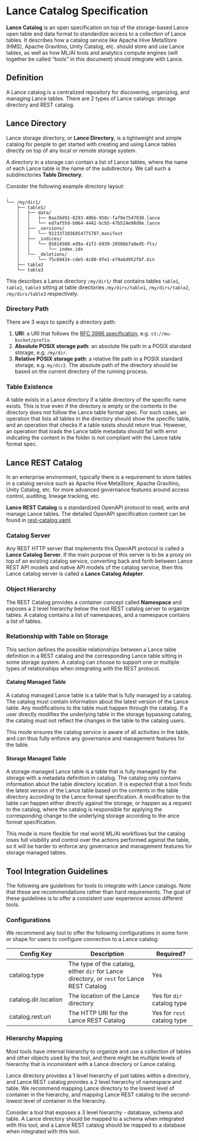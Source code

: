 # Lance Catalog Specification

**Lance Catalog** is an open specification on top of the storage-based Lance open table and data format 
to standardize access to a collection of Lance tables.
It describes how a catalog service like Apache Hive MetaStore (HMS), Apache Gravitino, Unity Catalog, etc.
should store and use Lance tables, as well as how ML/AI tools and analytics compute engines
(will together be called _"tools"_ in this document) should integrate with Lance.

## Definition

A Lance catalog is a centralized repository for discovering, organizing, and managing Lance tables.
There are 2 types of Lance catalogs: storage directory and REST catalog.

## Lance Directory

Lance storage directory, or **Lance Directory**, is a lightweight and simple catalog
for people to get started with creating and using Lance tables directly on top of any local or remote storage system.

A directory in a storage can contain a list of Lance tables, 
where the name of each Lance table is the name of the subdirectory.
We call such a subdirectories **Table Directory**.

Consider the following example directory layout:

```
.
└── /my/dir1/
    ├── table1/
    │   ├── data/
    │   │   ├── 0aa36d91-8293-406b-958c-faf9e7547938.lance
    │   │   └── ed7af55d-b064-4442-bcb5-47b524e98d0e.lance
    │   ├── _versions/
    │   │   └── 9223372036854775707.manifest
    │   ├── _indices/
    │   │   └── 85814508-ed9a-41f2-b939-2050bb7a0ed5-fts/
    │   │       └── index.idx
    │   └── _deletions/
    │       └── 75c69434-cde5-4c80-9fe1-e79a6d952fbf.bin
    ├── table2
    └── table3
```

This describes a Lance directory `/my/dir1/` that contains tables `table1`, `table2`, `table3`
sitting at table directories `/my/dirs/table1`, `/my/dirs/table2`, `/my/dirs/table3` respectively.

### Directory Path

There are 3 ways to specify a directory path:

1. **URI**: a URI that follows the [RFC 3986 specification](https://datatracker.ietf.org/doc/html/rfc3986), e.g. `s3://mu-bucket/prefix`.
2. **Absolute POSIX storage path**: an absolute file path in a POSIX standard storage, e.g. `/my/dir`.
3. **Relative POSIX storage path**: a relative file path in a POSIX standard storage, e.g. `my/dir2`.
   The absolute path of the directory should be based on the current directory of the running process.

### Table Existence

A table exists in a Lance directory if a table directory of the specific name exists.
This is true even if the directory is empty or the contents in the directory does not follow the Lance table format spec.
For such cases, an operation that lists all tables in the directory should show the specific table,
and an operation that checks if a table exists should return true.
However, an operation that loads the Lance table metadata should fail with error 
indicating the content in the folder is not compliant with the Lance table format spec.

## Lance REST Catalog

In an enterprise environment, typically there is a requirement to store tables in a catalog service 
such as Apache Hive MetaStore, Apache Gravitino, Unity Catalog, etc. 
for more advanced governance features around access control, auditing, lineage tracking, etc.

**Lance REST Catalog** is a standardized OpenAPI protocol to read, write and manage Lance tables.
The detailed OpenAPI specification content can be found in [rest-catalog.yaml](./rest-catalog.yaml).

### Catalog Server

Any REST HTTP server that implements this OpenAPI protocol is called a **Lance Catalog Server**.
If the main purpose of this server is to be a proxy on top of an existing catalog service,
converting back and forth between Lance REST API models and native API models of the catalog service,
then this Lance catalog server is called a **Lance Catalog Adapter**.

### Object Hierarchy

The REST Catalog provides a container concept called **Namespace** and 
exposes a 2 level hierarchy below the root REST catalog server to organize tables.
A catalog contains a list of namespaces, and a namespace contains a list of tables.

### Relationship with Table on Storage

This section defines the possible relationships between a Lance table definition in a REST catalog and
the corresponding Lance table sitting in some storage system.
A catalog can choose to support one or multiple types of relationships when integrating with the REST protocol.

#### Catalog Managed Table

A catalog managed Lance table is a table that is fully managed by a catalog.
The catalog must contain information about the latest version of the Lance table.
Any modifications to the table must happen through the catalog.
If a user directly modifies the underlying table in the storage bypassing catalog,
the catalog must not reflect the changes in the table to the catalog users.

This mode ensures the catalog service is aware of all activities in the table,
and can thus fully enforce any governance and management features for the table. 

#### Storage Managed Table

A storage managed Lance table is a table that is fully managed by the storage with a metadata definition in catalog.
The catalog only contains information about the table directory location.
It is expected that a tool finds the latest version of the Lance table based on the contents 
in the table directory according to the Lance format specification.
A modification to the table can happen either directly against the storage,
or happen as a request to the catalog, where the catalog is responsible for applying the corresponding
change to the underlying storage according to the ance format specification.

This mode is more flexible for real world ML/AI workflows 
but the catalog loses full visibility and control over the actions performed against the table,
so it will be harder to enforce any governance and management features for storage managed tables.

## Tool Integration Guidelines

The following are guidelines for tools to integrate with Lance catalogs.
Note that these are recommendations rather than hard requirements.
The goal of these guidelines is to offer a consistent user experience across different tools.

### Configurations

We recommend any tool to offer the following configurations in some form or shape 
for users to configure connection to a Lance catalog:

| Config Key           | Description                                                                                 | Required?                   | 
|----------------------|---------------------------------------------------------------------------------------------|-----------------------------|
| catalog.type         | The type of the catalog, either `dir` for Lance directory, or `rest` for Lance REST Catalog | Yes                         |
| catalog.dir.location | The location of the Lance directory                                                         | Yes for `dir` catalog type  | 
| catalog.rest.uri     | The HTTP URI for the Lance REST Catalog                                                     | Yes for `rest` catalog type |

### Hierarchy Mapping

Most tools have internal hierarchy to organize and use a collection of tables and other objects used by the tool,
and there might be multiple levels of hierarchy that is inconsistent with a Lance directory or Lance catalog.

Lance directory provides a 1 level hierarchy of just tables within a directory, 
and Lance REST catalog provides a 2 level hierarchy of namespace and table.
We recommend mapping Lance directory to the lowest level of container in the hierarchy,
and mapping Lance REST catalog to the second-lowest level of container in the hierarchy.

Consider a tool that exposes a 3 level hierarchy - database, schema and table.
A Lance directory should be mapped to a schema when integrated with this tool,
and a Lance REST catalog should be mapped to a database when integrated with this tool.